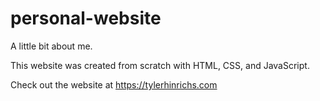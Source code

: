 # personal-website
A little bit about me.

This website was created from scratch with HTML, CSS, and JavaScript.

Check out the website at https://tylerhinrichs.com
